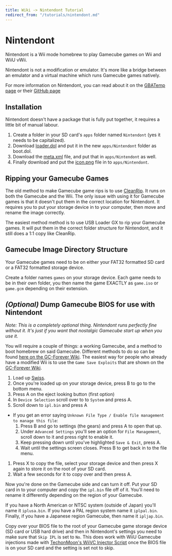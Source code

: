 ```yaml
---
title: Wiki -> Nintendont Tutorial
redirect_from: "/tutorials/nintendont.md"
---
```


# Nintendont

Nintendont is a Wii mode homebrew to play Gamecube games on Wii and WiiU vWii.

Nintendont is not a modification or emulator. It's more like a bridge between an emulator and a virtual machine which runs Gamecube games natively.

For more information on Nintendont, you can read about it on the [GBATemp page](https://gbatemp.net/threads/nintendont.349258/) or their [GitHub page](https://github.com/FIX94/Nintendont)

## Installation
Nintendont doesn't have a package that is fully put together, it requires a little bit of manual labour.

1. Create a folder in your SD card's `apps` folder named `Nintendont` (yes it needs to be capitalized).
1. Download [loader.dol](https://github.com/FIX94/Nintendont/blob/master/loader/loader.dol?raw=true) and put it in the new `apps/Nintendont` folder as boot.dol.
1. Download the [meta.xml](https://github.com/FIX94/Nintendont/blob/master/nintendont/meta.xml?raw=true) file, and put that in `apps/Nintendont` as well.
1. Finally download and put the [icon.png](https://github.com/FIX94/Nintendont/blob/master/nintendont/icon.png?raw=true) file in to `apps/Nintendont`.

## Ripping your Gamecube Games
The old method to make Gamecube game rips is to use [CleanRip](https://wiibrew.org/wiki/CleanRip). It runs on both the Gamecube and the Wii. The only issue with using it for Gamecube games is that it doesn't put them in the correct location for Nintendont. It requires you to put your storage device in to your computer, then move and rename the image correctly.

The easiest method method is to use USB Loader GX to rip your Gamecube games. It will put them in the correct folder structure for Nintendont, and it still does a 1:1 copy like CleanRip.

## Gamecube Image Directory Structure
Your Gamecube games need to be on either your FAT32 formatted SD card or a FAT32 formatted storage device.

Create a folder names `games` on your storage device. Each game needs to be in their own folder, you then name the game EXACTLY as `game.iso` or `game.gcm` depending on their extension.

## _(Optional)_ Dump Gamecube BIOS for use with Nintendont
_Note: This is a completely optional thing. Nintendont runs perfectly fine without it. It's just if you want that nostalgic Gamecube start up when you use it._

You will require a couple of things: a working Gamecube, and a method to boot homebrew on said Gamecube. Different methods to do so can be found [here on the GC-Forever Wiki](https://www.gc-forever.com/wiki/index.php?title=Booting_Homebrew). The easiest way for people who already have a modified Wii is to use the `Game Save Exploits` that are shown on the [GC-Forever Wiki](https://www.gc-forever.com/wiki/index.php?title=Booting_Homebrew#Game_Save_Exploits).

1. Load up [Swiss](https://github.com/emukidid/swiss-gc).
1. Once you're loaded up on your storage device, press B to go to the bottom menu.
1. Press A on the eject looking button (first option)
1. In `Device Selection` scroll over to to `System` and press A.
1. Scroll down to `ipl.bin` and press A
  - If you get an error saying `Unknown File Type / Enable file management to manage this file`:
    1. Press B and go to settings (the gears) and press A to open that up.
    1. Under `Advanced Settings` you'll see an option for `File Management`, scroll down to it and press right to enable it.
    1. Keep pressing down until you've highlighted `Save & Exit`, press A.
    1. Wait until the settings screen closes. Press B to get back in to the file menu.
1. Press X to copy the file, select your storage device and then press X again to store it on the root of your SD card.
1. Wait a few seconds for it to copy over and then press A.

Now you're done on the Gamecube side and can turn it off. Put your SD card in to your computer and copy the `ipl.bin` file off of it. You'll need to rename it differently depending on the region of your Gamecube.

If you have a North American or NTSC system (outside of Japan) you'll name it `iplusa.bin`. If you have a PAL region system name it `iplpal.bin`. Finally, if you have a Japanese region Gamecube, then name it `ipljap.bin`.

Copy over your BIOS file to the root of your Gamecube game storage device (SD card or USB hard drive) and then in Nintendont's settings you need to make sure that `Skip IPL` is set to `No`. This does work with WiiU Gamecube injections made with [TechonMoon's WiiVC Injector Script](https://gbatemp.net/threads/release-wiivc-injector-script-gc-wii-homebrew-support.483577/) once the BIOS file is on your SD card and the setting is set not to skip.